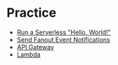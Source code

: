 # Practice

- [Run a Serverless "Hello, World!"](https://aws.amazon.com/getting-started/hands-on/run-serverless-code/)
- [Send Fanout Event Notifications](https://aws.amazon.com/getting-started/hands-on/send-fanout-event-notifications/)
- [API Gateway](../docs/API_Gateway.docx)
- [Lambda](../docs/Lambda.docx)